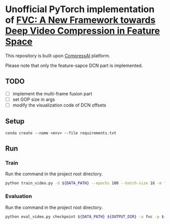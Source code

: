 # Unofficial PyTorch implementation of [FVC: A New Framework towards Deep Video Compression in Feature Space](https://openaccess.thecvf.com/content/CVPR2021/papers/Hu_FVC_A_New_Framework_Towards_Deep_Video_Compression_in_Feature_CVPR_2021_paper.pdf)

This repository is built upon [CompressAI](https://github.com/InterDigitalInc/CompressAI) platform.

Please note that only the feature-sapce DCN part is implemented.

## TODO
- [ ] implement the multi-frame fusion part
- [ ] set GOP size in  args
- [ ] modify the visualization code of DCN offsets

## Setup

```
conda create --name <env> --file requirements.txt
```

## Run

### Train

Run the command in the project root directory.

```bash
python train_video.py -d ${DATA_PATH} --epochs 100 --batch-size 16 -m fvc --cuda --save
```

### Evaluation

Run the command in the project root directory.

```bash
python eval_video.py checkpoint ${DATA_PATH} ${OUTPUT_DIR} -a fvc -p ${MODEL_PATH} --keep_binaries -v
```

